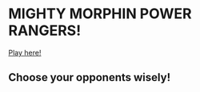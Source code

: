 # MIGHTY MORPHIN POWER RANGERS!

[Play here!](https://marcjfj.github.io/power-rangers/)

## Choose your opponents wisely!